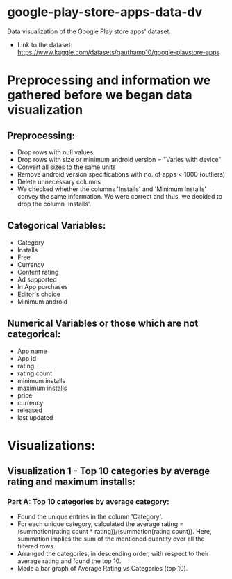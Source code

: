 # google-play-store-apps-data-dv
Data visualization of the Google Play store apps' dataset.
- Link to the dataset: https://www.kaggle.com/datasets/gauthamp10/google-playstore-apps

# Preprocessing and information we gathered before we began data visualization

## Preprocessing:
- Drop rows with null values.
- Drop rows with size or minimum android version = "Varies with device"
- Convert all sizes to the same units
- Remove android version specifications with no. of apps < 1000 (outliers)
- Delete unnecessary columns
- We checked whether the columns 'Installs' and 'Minimum Installs' convey the same information. We were correct and thus, we decided to drop the column 'Installs'.

## Categorical Variables:
- Category
- Installs
- Free
- Currency
- Content rating
- Ad supported
- In App purchases
- Editor's choice
- Minimum android

## Numerical Variables or those which are not categorical:
- App name
- App id
- rating
- rating count
- minimum installs
- maximum installs
- price
- currency
- released
- last updated

# Visualizations:
## Visualization 1 - Top 10 categories by average rating and maximum installs:
### Part A: Top 10 categories by average category:
- Found the unique entries in the column 'Category'.
- For each unique category, calculated the average rating = (summation(rating count * rating))/(summation(rating count)). Here, summation implies the sum of the mentioned quantity over all the filtered rows.
- Arranged the categories, in descending order, with respect to their average rating and found the top 10.
- Made a bar graph of Average Rating vs Categories (top 10).
